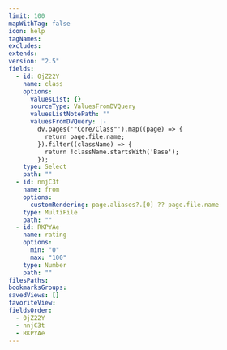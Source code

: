 ```yaml
---
limit: 100
mapWithTag: false
icon: help
tagNames: 
excludes: 
extends: 
version: "2.5"
fields:
  - id: 0jZ22Y
    name: class
    options:
      valuesList: {}
      sourceType: ValuesFromDVQuery
      valuesListNotePath: ""
      valuesFromDVQuery: |-
        dv.pages('"Core/Class"').map((page) => {
          return page.file.name;
        }).filter((className) => {
          return !className.startsWith('Base');
        });
    type: Select
    path: ""
  - id: nnjC3t
    name: from
    options:
      customRendering: page.aliases?.[0] ?? page.file.name
    type: MultiFile
    path: ""
  - id: RKPYAe
    name: rating
    options:
      min: "0"
      max: "100"
    type: Number
    path: ""
filesPaths: 
bookmarksGroups: 
savedViews: []
favoriteView: 
fieldsOrder:
  - 0jZ22Y
  - nnjC3t
  - RKPYAe
---
```


